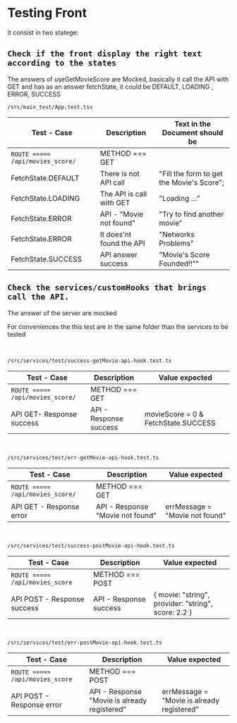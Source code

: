 <!-- @format -->

# Testing Front

It consist in two statege:

## `Check if the front display the right text according to the states`

The answers of useGetMovieScore are Mocked, basically it call the API with GET and has as an
answer fetchState, it could be DEFAULT, LOADING , ERROR, SUCCESS

```
/src/main_test/App.test.tsx
```

| Test - Case                      | Description              | Text in the Document should be            |
| -------------------------------- | ------------------------ | ----------------------------------------- |
| `ROUTE ===== /api/movies_score/` | METHOD === GET           |                                           |
| FetchState.DEFAULT               | There is not API call    | "Fill the form to get the Movie's Score"; |
| FetchState.LOADING               | The API is call with GET | "Loading ..."                             |
| FetchState.ERROR                 | API - "Movie not found"  | "Try to find another movie"               |
| FetchState.ERROR                 | It does'nt found the API | "Networks Problems"                       |
| FetchState.SUCCESS               | API answer success       | "Movie's Score Founded!!""                |

## `Check the services/customHooks that brings call the API.`

The answer of the server are mocked

For conveniences the this test are in the same folder than the services to be tested

<br>

```
/src/services/test/success-getMovie-api-hook.test.ts
```

| Test - Case                      | Description            | Value expected                      |
| -------------------------------- | ---------------------- | ----------------------------------- |
| `ROUTE ===== /api/movies_score/` | METHOD === GET         |                                     |
| API GET- Response success        | API - Response success | movieScore = 0 & FetchState.SUCCESS |

<br>

```
/src/services/test/err-getMovie-api-hook.test.ts
```

| Test - Case                      | Description                      | Value expected                 |
| -------------------------------- | -------------------------------- | ------------------------------ |
| `ROUTE ===== /api/movies_score/` | METHOD === GET                   |                                |
| API GET - Response error         | API - Response "Movie not found" | errMessage = "Movie not found" |

<br>

```
/src/services/test/success-postMovie-api-hook.test.ts
```

| Test - Case                     | Description            | Value expected                                      |
| ------------------------------- | ---------------------- | --------------------------------------------------- |
| `ROUTE ===== /api/movies_score` | METHOD === POST        |                                                     |
| API POST - Response success     | API - Response success | { movie: "string", provider: "string", score: 2.2 } |

<br>

```
/src/services/test/err-postMovie-api-hook.test.ts
```

| Test - Case                     | Description                                  | Value expected                             |
| ------------------------------- | -------------------------------------------- | ------------------------------------------ |
| `ROUTE ===== /api/movies_score` | METHOD === POST                              |                                            |
| API POST - Response error       | API - Response "Movie is already registered" | errMessage = "Movie is already registered" |
